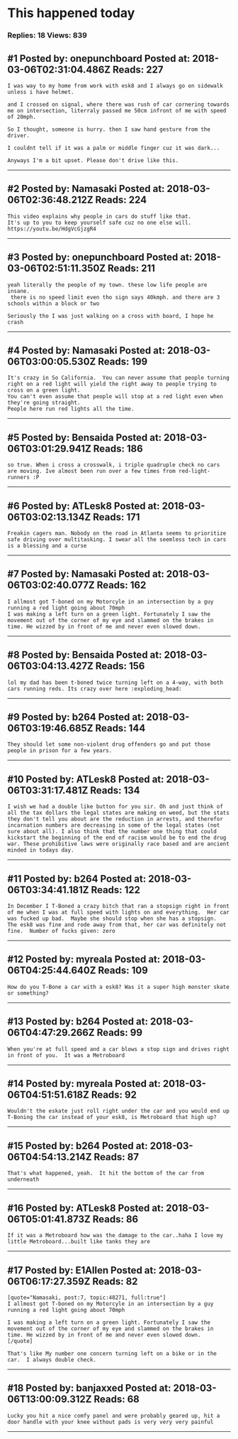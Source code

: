 # This happened today

### Replies: 18 Views: 839

## \#1 Posted by: onepunchboard Posted at: 2018-03-06T02:31:04.486Z Reads: 227

```
I was way to my home from work with esk8 and I always go on sidewalk unless i have helmet. 

and I crossed on signal, where there was rush of car cornering towards me on intersection, literraly passed me 50cm infront of me with speed of 20mph.

So I thought, someone is hurry. then I saw hand gesture from the driver.

I couldnt tell if it was a palm or middle finger cuz it was dark...

Anyways I'm a bit upset. Please don't drive like this.
```

---
## \#2 Posted by: Namasaki Posted at: 2018-03-06T02:36:48.212Z Reads: 224

```
This video explains why people in cars do stuff like that.
It's up to you to keep yourself safe cuz no one else will.
https://youtu.be/HdgVcGjzgR4
```

---
## \#3 Posted by: onepunchboard Posted at: 2018-03-06T02:51:11.350Z Reads: 211

```
yeah literally the people of my town. these low life people are insane.
 there is no speed limit even tho sign says 40kmph. and there are 3 schools within a block or two

Seriously tho I was just walking on a cross with board, I hope he crash
```

---
## \#4 Posted by: Namasaki Posted at: 2018-03-06T03:00:05.530Z Reads: 199

```
It's crazy in So California.  You can never assume that people turning right on a red light will yield the right away to people trying to cross on a green light.
You can't even assume that people will stop at a red light even when they're going straight.
People here run red lights all the time.
```

---
## \#5 Posted by: Bensaida Posted at: 2018-03-06T03:01:29.941Z Reads: 186

```
so true. When i cross a crosswalk, i triple quadruple check no cars are moving. Ive almost been run over a few times from red-light-runners :P
```

---
## \#6 Posted by: ATLesk8 Posted at: 2018-03-06T03:02:13.134Z Reads: 171

```
Freakin cagers man. Nobody on the road in Atlanta seems to prioritize safe driving over multitasking. I swear all the seemless tech in cars is a blessing and a curse
```

---
## \#7 Posted by: Namasaki Posted at: 2018-03-06T03:02:40.077Z Reads: 162

```
I allmost got T-boned on my Motorcyle in an intersection by a guy running a red light going about 70mph
I was making a left turn on a green light. Fortunately I saw the movement out of the corner of my eye and slammed on the brakes in time. He wizzed by in front of me and never even slowed down.
```

---
## \#8 Posted by: Bensaida Posted at: 2018-03-06T03:04:13.427Z Reads: 156

```
lol my dad has been t-boned twice turning left on a 4-way, with both cars running reds. Its crazy over here :exploding_head:
```

---
## \#9 Posted by: b264 Posted at: 2018-03-06T03:19:46.685Z Reads: 144

```
They should let some non-violent drug offenders go and put those people in prison for a few years.
```

---
## \#10 Posted by: ATLesk8 Posted at: 2018-03-06T03:31:17.481Z Reads: 134

```
I wish we had a double like button for you sir. Oh and just think of all the tax dollars the legal states are making on weed, but the stats they don't tell you about are the reduction in arrests, and therefor incarnation numbers are decreasing in some of the legal states (not sure about all). I also think that the number one thing that could kickstart the beginning of the end of racism would be to end the drug war. These prohibitive laws were originally race based and are ancient minded in todays day.
```

---
## \#11 Posted by: b264 Posted at: 2018-03-06T03:34:41.181Z Reads: 122

```
In December I T-Boned a crazy bitch that ran a stopsign right in front of me when I was at full speed with lights on and everything.  Her car was fucked up bad.  Maybe she should stop when she has a stopsign.  The esk8 was fine and rode away from that, her car was definitely not fine.  Number of fucks given: zero
```

---
## \#12 Posted by: myreala Posted at: 2018-03-06T04:25:44.640Z Reads: 109

```
How do you T-Bone a car with a esk8? Was it a super high monster skate or something?
```

---
## \#13 Posted by: b264 Posted at: 2018-03-06T04:47:29.266Z Reads: 99

```
When you're at full speed and a car blows a stop sign and drives right in front of you.  It was a Metroboard
```

---
## \#14 Posted by: myreala Posted at: 2018-03-06T04:51:51.618Z Reads: 92

```
Wouldn't the eskate just roll right under the car and you would end up T-Boning the car instead of your esk8, is Metroboard that high up?
```

---
## \#15 Posted by: b264 Posted at: 2018-03-06T04:54:13.214Z Reads: 87

```
That's what happened, yeah.  It hit the bottom of the car from underneath
```

---
## \#16 Posted by: ATLesk8 Posted at: 2018-03-06T05:01:41.873Z Reads: 86

```
If it was a Metroboard how was the damage to the car..haha I love my little Metroboard...built like tanks they are
```

---
## \#17 Posted by: E1Allen Posted at: 2018-03-06T06:17:27.359Z Reads: 82

```
[quote="Namasaki, post:7, topic:48271, full:true"]
I allmost got T-boned on my Motorcyle in an intersection by a guy running a red light going about 70mph

I was making a left turn on a green light. Fortunately I saw the movement out of the corner of my eye and slammed on the brakes in time. He wizzed by in front of me and never even slowed down.
[/quote]

That's like My number one concern turning left on a bike or in the car.  I always double check.
```

---
## \#18 Posted by: banjaxxed Posted at: 2018-03-06T13:00:09.312Z Reads: 68

```
Lucky you hit a nice comfy panel and were probably geared up, hit a door handle with your knee without pads is very very very painful
```

---
